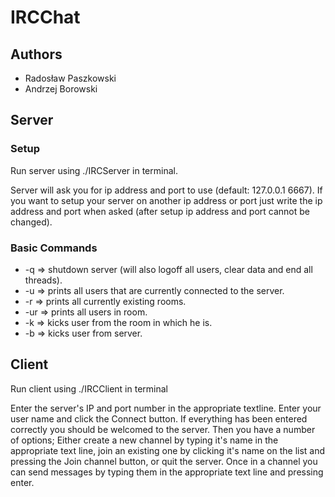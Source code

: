 # IRCChat
## Authors
* Radosław Paszkowski
* Andrzej Borowski

## Server
### Setup
Run server using ./IRCServer in terminal. 

Server will ask you for ip address and port to use (default: 127.0.0.1 6667).
If you want to setup your server on another ip address or port just write the
ip address and port when asked (after setup ip address and port cannot be changed).

### Basic Commands
* -q => shutdown server (will also logoff all users, clear data and end all threads).
* -u => prints all users that are currently connected to the server.
* -r => prints all currently existing rooms.
* -ur <room name> => prints all users in <room name> room.
* -k <user name> => kicks user <user name> from the room in which he is.
* -b <user name> => kicks user <user name> from server.

## Client
Run client using ./IRCClient in terminal

Enter the server's IP and port number in the appropriate textline.
Enter your user name and click the Connect button. If everything has been entered
correctly you should be welcomed to the server. Then you have a number of options;
Either create a new channel by typing it's name in the appropriate text line, join
an existing one by clicking it's name on the list and pressing the Join channel button,
or quit the server. Once in a channel you can send messages by typing them in the 
appropriate text line and pressing enter.
